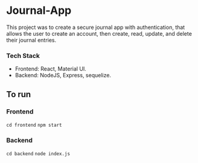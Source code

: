 # Journal-App
This project was to create a secure journal app with authentication, that allows the user to create an account, then create, read, update, and delete their journal entries.

### Tech Stack
- Frontend: React, Material UI.
- Backend: NodeJS, Express, sequelize.

## To run 
### Frontend

`cd frontend`
`npm start`

### Backend

`cd backend`
`node index.js`
